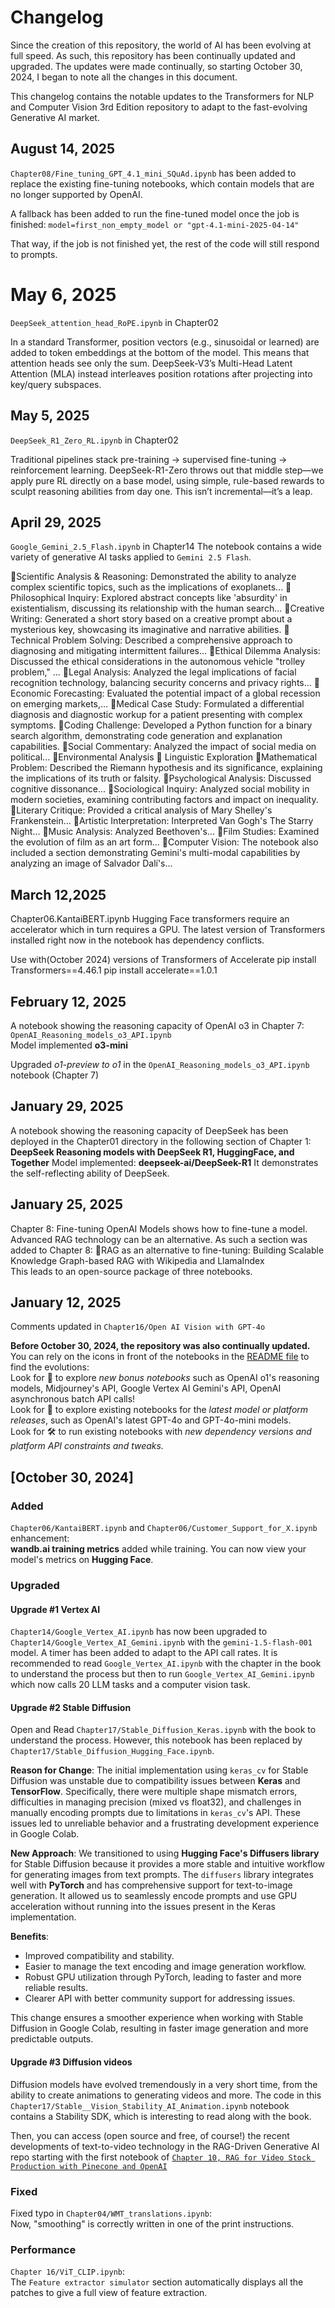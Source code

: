 # Changelog

Since the creation of this repository, the world of AI has been evolving at full speed. As such, this repository has been continually updated and upgraded.
The updates were made continually, so starting October 30, 2024, I began to note all the changes in this document.

This changelog contains the notable updates to the Transformers for NLP and Computer Vision 3rd Edition repository to adapt to the 
fast-evolving Generative AI market.

## August 14, 2025

`Chapter08/Fine_tuning_GPT_4.1_mini_SQuAd.ipynb` has been added to replace the existing fine-tuning notebooks, which contain models that are no longer supported by OpenAI.

A fallback has been added to run the fine-tuned model once the job is finished:
 `model=first_non_empty_model or "gpt-4.1-mini-2025-04-14"`

That way, if the job is not finished yet, the rest of the code will still respond to prompts.

# May 6, 2025

`DeepSeek_attention_head_RoPE.ipynb` in Chapter02

In a standard Transformer, position vectors (e.g., sinusoidal or learned) are added to token embeddings at the bottom of the model. This means that attention heads see only the sum.
DeepSeek-V3’s Multi-Head Latent Attention (MLA) instead interleaves position rotations after projecting into key/query subspaces.

## May 5, 2025

`DeepSeek_R1_Zero_RL.ipynb` in Chapter02

Traditional pipelines stack pre-training → supervised fine-tuning → reinforcement learning. DeepSeek-R1-Zero throws out that middle step—we apply pure RL directly on a base model, using simple, rule-based rewards to sculpt reasoning abilities from day one. This isn’t incremental—it’s a leap.

## April 29, 2025

`Google_Gemini_2.5_Flash.ipynb` in Chapter14
The notebook contains a wide variety of generative AI tasks applied to `Gemini 2.5 Flash`.

🎇Scientific Analysis & Reasoning: Demonstrated the ability to analyze complex scientific topics, such as the implications of exoplanets...
🎇Philosophical Inquiry: Explored abstract concepts like 'absurdity' in existentialism, discussing its relationship with the human search...
🎇Creative Writing: Generated a short story based on a creative prompt about a mysterious key, showcasing its imaginative and narrative abilities.
🎇Technical Problem Solving: Described a comprehensive approach to diagnosing and mitigating intermittent failures...
🎇Ethical Dilemma Analysis: Discussed the ethical considerations in the autonomous vehicle "trolley problem," ...
🎇Legal Analysis: Analyzed the legal implications of facial recognition technology, balancing security concerns and privacy rights...
🎇Economic Forecasting: Evaluated the potential impact of a global recession on emerging markets,...
🎇Medical Case Study: Formulated a differential diagnosis and diagnostic workup for a patient presenting with complex symptoms. 
🎇Coding Challenge: Developed a Python function for a binary search algorithm, demonstrating code generation and explanation capabilities.
🎇Social Commentary: Analyzed the impact of social media on political...
🎇Environmental Analysis
🎇 Linguistic Exploration
🎇Mathematical Problem: Described the Riemann hypothesis and its significance, explaining the implications of its truth or falsity. 
🎇Psychological Analysis: Discussed cognitive dissonance...
🎇Sociological Inquiry: Analyzed social mobility in modern societies, examining contributing factors and impact on inequality. 
🎇Literary Critique: Provided a critical analysis of Mary Shelley's Frankenstein...
🎇Artistic Interpretation: Interpreted Van Gogh's The Starry Night...
🎇Music Analysis: Analyzed Beethoven's...
🎇Film Studies: Examined the evolution of film as an art form...
🎇Computer Vision: The notebook also included a section demonstrating Gemini's multi-modal capabilities by analyzing an image of Salvador Dalí's...



## March 12,2025

Chapter06.KantaiBERT.ipynb
Hugging Face transformers require an accelerator which in turn requires a GPU. 
The latest version of Transformers installed right now in the notebook has dependency conflicts.

Use with(October 2024) versions of Transformers of Accelerate
pip install Transformers==4.46.1
pip install accelerate==1.0.1

## February 12, 2025
A notebook showing the reasoning capacity of OpenAI o3 in Chapter 7:    
`OpenAI_Reasoning_models_o3_API.ipynb`    
Model implemented **o3-mini**    

Upgraded *o1-preview to o1* in the `OpenAI_Reasoning_models_o3_API.ipynb` notebook (Chapter 7)   

## January 29, 2025
A notebook showing the reasoning capacity of DeepSeek has been deployed in the Chapter01 directory in the following section of Chapter 1:
**DeepSeek Reasoning models with DeepSeek R1, HuggingFace, and Together**
Model implemented: **deepseek-ai/DeepSeek-R1**
It demonstrates the self-reflecting ability of DeepSeek.

## January 25, 2025
Chapter 8: Fine-tuning OpenAI Models shows how to fine-tune a model.
Advanced RAG technology can be an alternative. As such a section was added to Chapter 8:
🐬RAG as an alternative to fine-tuning: Building Scalable Knowledge Graph-based RAG with Wikipedia and LlamaIndex	
This leads to an open-source package of three notebooks.

## January 12, 2025

Comments updated in `Chapter16/Open AI Vision with GPT-4o` 

**Before October 30, 2024, the repository was also continually updated.** You can rely on the icons in front of the notebooks in the [README  file](https://github.com/Denis2054/Transformers-for-NLP-and-Computer-Vision-3rd-Edition/blob/main/README.md) to find the evolutions:  
Look for 🐬 to explore *new bonus notebooks* such as OpenAI o1's reasoning models, Midjourney's API, Google Vertex AI Gemini's API, OpenAI asynchronous batch API calls!           
Look for 🎏 to explore existing notebooks for the *latest model or platform releases*, such as OpenAI's latest GPT-4o and GPT-4o-mini models.  
Look for 🛠 to run existing notebooks with *new dependency versions and platform API constraints and tweaks.*

## [October 30, 2024]

### Added
`Chapter06/KantaiBERT.ipynb` and `Chapter06/Customer_Support_for_X.ipynb` enhancement:    
**wandb.ai training metrics** added while training. 
You can now view your model's metrics on **Hugging Face**.

### Upgraded      

#### Upgrade #1 Vertex AI
`Chapter14/Google_Vertex_AI.ipynb` has now been upgraded to `Chapter14/Google_Vertex_AI_Gemini.ipynb` with the `gemini-1.5-flash-001` model. 
A timer has been added to adapt to the API call rates.
It is recommended to read `Google_Vertex_AI.ipynb` with the chapter in the book to understand the process but then to run `Google_Vertex_AI_Gemini.ipynb` which now calls 20 LLM tasks and a computer vision task.

#### Upgrade #2 Stable Diffusion

Open and Read `Chapter17/Stable_Diffusion_Keras.ipynb` with the book to understand the process. However, this notebook has been replaced by 
`Chapter17/Stable_Diffusion_Hugging_Face.ipynb`.

**Reason for Change**: The initial implementation using `keras_cv` for Stable Diffusion was unstable due to compatibility issues between **Keras** and **TensorFlow**. Specifically, there were multiple shape mismatch errors, difficulties in managing precision (mixed vs float32), and challenges in manually encoding prompts due to limitations in `keras_cv`'s API. These issues led to unreliable behavior and a frustrating development experience in Google Colab.

**New Approach**: We transitioned to using **Hugging Face's Diffusers library** for Stable Diffusion because it provides a more stable and intuitive workflow for generating images from text prompts. The `diffusers` library integrates well with **PyTorch** and has comprehensive support for text-to-image generation. It allowed us to seamlessly encode prompts and use GPU acceleration without running into the issues present in the Keras implementation.

**Benefits**:
- Improved compatibility and stability.
- Easier to manage the text encoding and image generation workflow.
- Robust GPU utilization through PyTorch, leading to faster and more reliable results.
- Clearer API with better community support for addressing issues.

This change ensures a smoother experience when working with Stable Diffusion in Google Colab, resulting in faster image generation and more predictable outputs.

#### Upgrade #3 Diffusion videos

Diffusion models have evolved tremendously in a very short time, from the ability to create animations to generating videos and more. The code in this `Chapter17/Stable__Vision_Stability_AI_Animation.ipynb` notebook contains a Stability SDK, which is interesting to read along with the book. 

Then, you can access (open source and free, of course!) the recent developments of text-to-video technology in the RAG-Driven Generative AI repo starting with the first notebook of [`Chapter 10, RAG for Video Stock Production with Pinecone and OpenAI`](https://colab.research.google.com/github/Denis2054/RAG-Driven-Generative-AI/blob/main/Chapter10/Video_dataset_visualization.ipynb)



### Fixed 
Fixed typo in `Chapter04/WMT_translations.ipynb`:   
Now, "smoothing" is correctly written in one of the print instructions.

### Performance
`Chapter 16/ViT_CLIP.ipynb`:  
The `Feature extractor simulator` section automatically displays all the patches to give a full view of feature extraction. 


